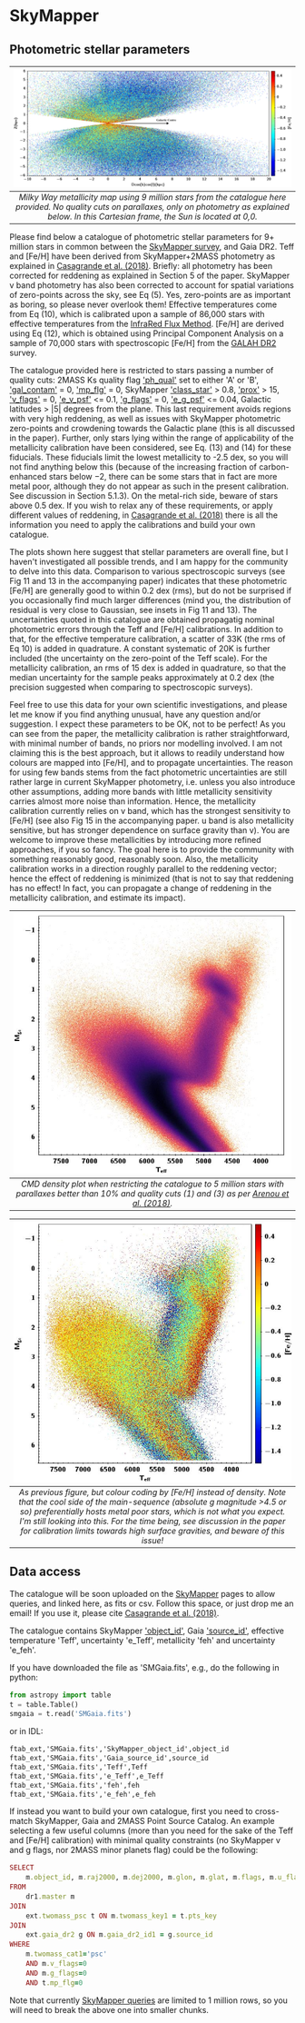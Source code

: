 # SkyMapper
Photometric stellar parameters
-------------------------------------------------------
| ![My image](https://github.com/casaluca/SkyMapper/blob/master/images/MW.png)
|:--:| 
| *Milky Way metallicity map using 9 million stars from the catalogue here provided. No quality cuts on parallaxes, only on photometry as explained below. In this Cartesian frame, the Sun is located at 0,0.* |

Please find below a catalogue of photometric stellar parameters for 9+ million stars in
common between the [SkyMapper survey](http://adsabs.harvard.edu/abs/2018PASA...35...10W), 
and Gaia DR2. Teff and [Fe/H] have been derived from SkyMapper+2MASS photometry as explained
in [Casagrande et al. (2018)](https://arxiv.org/abs/1810.09581). Briefly: all photometry has 
been corrected for reddening as explained in Section 5 of the paper. SkyMapper v band photometry has 
also been corrected to account for spatial variations of zero-points across the sky, see
Eq (5). Yes, zero-points are as important as boring, so please never overlook
them!
Effective temperatures come from Eq (10), which is calibrated upon a sample of 
86,000 stars with effective temperatures from the 
[InfraRed Flux Method](http://adsabs.harvard.edu/abs/2010A%26A...512A..54C). [Fe/H] are
derived using Eq (12), which is obtained using Principal Component Analysis on
a sample of 70,000 stars with spectroscopic [Fe/H] from the 
[GALAH DR2](http://adsabs.harvard.edu/abs/2018MNRAS.478.4513B) survey.

The catalogue provided here is restricted to stars passing a number of quality
cuts: 2MASS Ks quality flag ['ph_qual'](https://old.ipac.caltech.edu/2mass/releases/allsky/doc/sec1_6b.html#phqual) 
set to either 'A' or 'B', ['gal_contam'](https://old.ipac.caltech.edu/2mass/releases/allsky/doc/sec2_2a.html) = 0, 
['mp_flg'](https://old.ipac.caltech.edu/2mass/releases/allsky/doc/sec2_2a.html) = 0, SkyMapper ['class_star'](http://skymapper.anu.edu.au/table-browser/) > 0.8, 
['prox'](http://skymapper.anu.edu.au/table-browser/) > 15, 
['v_flags'](http://skymapper.anu.edu.au/table-browser/) = 0,
['e_v_psf'](http://skymapper.anu.edu.au/table-browser/) <= 0.1,
['g_flags'](http://skymapper.anu.edu.au/table-browser/) = 0,
['e_g_psf'](http://skymapper.anu.edu.au/table-browser/) <= 0.04, 
Galactic latitudes > |5| degrees from the plane. This last
requirement avoids regions with very high reddening, as well as issues
with SkyMapper photometric zero-points and crowdening towards the Galactic
plane (this is all discussed in the paper). Further, only stars lying within the
range of applicability of the metallicity calibration have been considered, see 
Eq. (13) and (14) for these fiducials. These fiducials limit the lowest 
metallicity to -2.5 dex, so you will not find anything below this (because 
of the increasing fraction of carbon-enhanced stars below −2, there can be 
some stars that in fact are more metal poor, although they do not appear as such 
in the present calibration. See discussion in Section 5.1.3). On the metal-rich 
side, beware of stars above 0.5 dex. If you wish to relax any of these
requirements, or apply different values of reddening, in [Casagrande et al.
(2018)](https://arxiv.org/abs/1810.09581) there is all the information you 
need to apply the calibrations and build your own catalogue.

The plots shown here suggest that stellar parameters are overall fine, but I
haven't investigated all possible trends, and I am happy for the community to
delve into this data. 
Comparison to various spectroscopic surveys (see Fig 11 and 13 in the
accompanying paper) indicates that these photometric [Fe/H] are generally good
to within 0.2 dex (rms), but do not be surprised if you occasionally find much
larger differences (mind you, the distribution of residual is very close to 
Gaussian, see insets in Fig 11 and 13). The uncertainties quoted in this catalogue 
are obtained propagatig nominal photometric errors through the Teff and [Fe/H] 
calibrations. In addition to that, for the effective temperature calibration, a 
scatter of 33K (the rms of Eq 10) is added in quadrature. A constant systematic of 
20K is further included (the uncertainty on the zero-point of the Teff scale). For 
the metallicity calibration, an rms of 15 dex is added in quadrature, so that the 
median uncertainty for the sample peaks approximately at 0.2 dex (the precision 
suggested when comparing to spectroscopic surveys).

Feel free to use this data for your own scientific investigations, and please
let me know if you find anything unusual, have any question and/or suggestion.
I expect these parameters to be OK, not to be perfect! As you can see from the
paper, the metallicity calibration is rather straightforward, with minimal number 
of bands, no priors nor modelling involved. I am not claiming this is the best 
approach, but it allows to readily understand how colours are mapped into [Fe/H], and 
to propagate uncertainties. The reason for using few 
bands stems from the fact photometric uncertainties are still rather large in 
current SkyMapper photometry, i.e. unless you also introduce other assumptions, 
adding more bands with little metallicity sensitivity carries almost more noise 
than information. Hence, the  metallicity calibration currently  relies on v band, which 
has the strongest  sensitivity to [Fe/H] (see also Fig 15 in the accompanying paper. u 
band is also metallicity sensitive, but has stronger dependence on surface gravity than 
v). You are  welcome to improve these metallicities by introducing more refined 
approaches, if you so fancy. The goal here is to provide the community with something reasonably 
good, reasonably soon. Also, the metallicity calibration works in a direction 
roughly parallel to the reddening vector; hence the effect of reddening is minimized 
(that is not to say that reddening has no effect! In fact, you can propagate a 
change of reddening in the metallicity calibration, and estimate its impact). 

| ![My image](https://github.com/casaluca/SkyMapper/blob/master/images/CMD_5mil.jpeg)
|:--:| 
| *CMD density plot when restricting the catalogue to 5 million stars with parallaxes better than 10% and quality cuts (1) and (3) as per [Arenou et al. (2018)](http://adsabs.harvard.edu/abs/2018A%26A...616A..17A).* |

| ![My image](https://github.com/casaluca/SkyMapper/blob/master/images/CMD_5mil_fehcal.jpeg)
|:--:| 
| *As previous figure, but colour coding by [Fe/H] instead of density. Note that the cool side of the main-sequence (absolute g magnitude >4.5 or so) preferentially hosts metal poor stars, which is not what you expect. I'm still looking into this. For the time being, see discussion in the paper for calibration limits towards high surface gravities, and beware of this issue!* |

Data access
-------------------------------------------------------
The catalogue will be soon uploaded on the [SkyMapper](http://skymapper.anu.edu.au/) pages to allow queries, and 
linked here, as fits or csv. Follow this space, or just drop me an email! If you use it, please cite 
[Casagrande et al. (2018)](https://arxiv.org/abs/1810.09581).

The catalogue contains SkyMapper ['object_id'](http://skymapper.anu.edu.au/table-browser/), Gaia ['source_id'](https://gaia.aip.de/metadata/gdr2/gaia_source/), effective temperature 'Teff', uncertainty 'e_Teff', metallicity 'feh' and uncertainty 'e_feh'.

If you have downloaded the file as 'SMGaia.fits', e.g., do the following in python:
```python
from astropy import table
t = table.Table()
smgaia = t.read('SMGaia.fits')
```

or in IDL:
```IDL
ftab_ext,'SMGaia.fits','SkyMapper_object_id',object_id
ftab_ext,'SMGaia.fits','Gaia_source_id',source_id
ftab_ext,'SMGaia.fits','Teff',Teff
ftab_ext,'SMGaia.fits','e_Teff',e_Teff
ftab_ext,'SMGaia.fits','feh',feh
ftab_ext,'SMGaia.fits','e_feh',e_feh
```

If instead you want to build your own catalogue, first you need to cross-match SkyMapper, Gaia and 2MASS Point Source Catalog. An example selecting a few useful columns (more than you need for the sake of the Teff and [Fe/H] calibration) with minimal quality constraints (no SkyMapper v and g flags, nor 2MASS minor planets flag) could be the following: 
```ruby
SELECT
    m.object_id, m.raj2000, m.dej2000, m.glon, m.glat, m.flags, m.u_flags, m.v_flags, m.g_flags, m.r_flags, m.i_flags, m.z_flags, m.class_star, m.u_psf, m.e_u_psf, m.v_psf, m.e_v_psf, m.g_psf, m.e_g_psf, m.r_psf, m.e_r_psf, m.i_psf, m.e_i_psf, m.z_psf, m.e_z_psf, m.ebmv_sfd, m.prox, t.pts_key, t.j_m, t.j_msigcom, t.h_m, t.h_msigcom, t.k_m, t.k_msigcom, t.ph_qual, t.bl_flg, t.cc_flg, t.gal_contam, g.source_id, g.parallax, g.parallax_error, g.astrometric_params_solved, g.visibility_periods_used, g.astrometric_chi2_al, g.astrometric_n_good_obs_al, g.phot_bp_rp_excess_factor, g.phot_g_mean_mag, g.phot_bp_mean_mag, g.phot_rp_mean_mag, g.phot_proc_mode, g.phot_variable_flag
FROM
    dr1.master m
JOIN 
    ext.twomass_psc t ON m.twomass_key1 = t.pts_key
JOIN
    ext.gaia_dr2 g ON m.gaia_dr2_id1 = g.source_id
WHERE 
    m.twomass_cat1='psc' 
    AND m.v_flags=0
    AND m.g_flags=0
    AND t.mp_flg=0
```
Note that currently [SkyMapper queries](http://skymapper.anu.edu.au/how-to-access/#tap) are limited to 1 million rows, so you will need to break the above one into smaller chunks.
